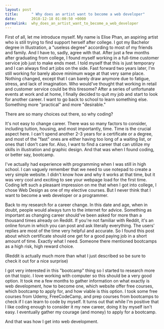 ```yaml
---
layout: post
title:      " Why does an artist want to become a web developer"
date:       2018-12-18 01:00:50 +0000
permalink:  why_does_an_artist_want_to_become_a_web_developer
---
```



First of all, let me introduce myself. My name is Elise Phan, an aspiring artist who is still trying to find support herself after college. I got my Bachelor degree in Illustration, a "useless degree" according to most of my friends and family. And I have to, sadly, agree with that. After just a few months after graduating from college, I found myself working in a full-time customer service job just to make ends meet. I told myself that this is just temporary and I can always find art jobs on the side. 
Fast forward two years later, I'm still working for barely above minimum wage at that very same place. Nothing changed, except that I can barely draw anymore due to fatigue, stress, and lack of imagination. Who would've thought that working in retail and customer service could be this tiresome? After a series of unfortunate events at work and at home, I finally decided to quit my job and start to look for another career. I want to go back to school to learn something else. Something more "practical" and more "desirable."

There are so many choices out there, so why coding? 

It's not easy to change career. There was so many factors to consider, including tuition, housing, and most importantly, time. Time is the crucial aspect here. I can't spend another 2-3 years for a certificate or a degree, and most of the "fast" ones are either having too long of a waiting list, or ones that I don't care for. Also, I want to find a career that can utilize my skills in illustration and graphic design. And that was when I found coding, or better say, bootcamp.

I've actually had experience with programming when I was still in high school. I can vaguely remember that we need to use notepad to create a very simple website. I didn't know how and why it works at that time, but it was very cool and exciting to see your webpage load for the first time. Coding left such a pleasant impression on me that when I got into college, I chose Web Design as one of my elective courses. But I never think that I want to become a web developer or a programmer. 

Back to my research for a career change. In this date and age, when in doubt, people would always turn to the internet for advice. Something as important as changing career should've been asked for more than a thousand times already on Reddit. If you're not familiar with Reddit, it's an online forum in which you can post and ask literally everything.
The users' replies are most of the time very helpful and accurate. So I found this post about which certificate should one get for a good paying job in a short amount of time. Exactly what I need. Someone there mentioned bootcamps as a high risk, high reward choice. 

(Reddit is actually much more than what I just described so be sure to check it out for a nice surprise)

I got very interested in this "bootcamp" thing so I started to research more on that topic. I love working with computer so this should be a very good option.
It took me a few months to gather information on what exactly is web development, how to become one, which website offer free courses, which bootcamp to apply for, and how viable is this option. I took some free courses from Udemy, FreeCodeCamp, and prep courses from bootcamps to check if I can learn to code by myself. 
It turns out that while I'm positive that I like coding enough to consider it my new career, doing it by myself isn't easy. I eventually gather my courage (and money) to apply for a bootcamp.

And that was how I get into web development.



